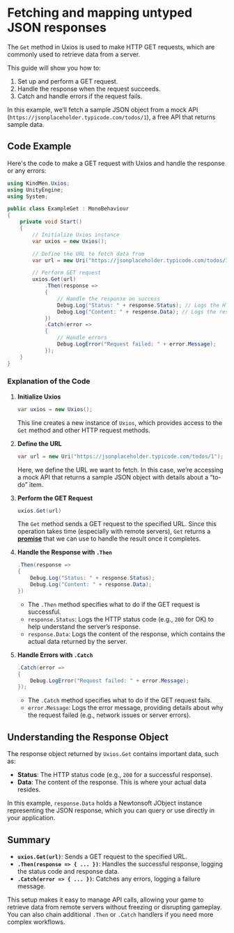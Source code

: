 ﻿# Fetching and mapping untyped JSON responses

The `Get` method in Uxios is used to make HTTP GET requests, which are commonly used to retrieve data from a server.

This guide will show you how to:

1. Set up and perform a GET request.
2. Handle the response when the request succeeds.
3. Catch and handle errors if the request fails.

In this example, we’ll fetch a sample JSON object from a mock API (`https://jsonplaceholder.typicode.com/todos/1`), a
free API that returns sample data.

## Code Example

Here's the code to make a GET request with Uxios and handle the response or any errors:

```csharp
using KindMen.Uxios;
using UnityEngine;
using System;

public class ExampleGet : MonoBehaviour
{
    private void Start()
    {
        // Initialize Uxios instance
        var uxios = new Uxios();

        // Define the URL to fetch data from
        var url = new Uri("https://jsonplaceholder.typicode.com/todos/1");

        // Perform GET request
        uxios.Get(url)
            .Then(response =>
            {
                // Handle the response on success
                Debug.Log("Status: " + response.Status); // Logs the HTTP status code
                Debug.Log("Content: " + response.Data); // Logs the response content
            })
            .Catch(error =>
            {
                // Handle errors
                Debug.LogError("Request failed: " + error.Message);
            });
    }
}
```
### Explanation of the Code

1. **Initialize Uxios**

   ```csharp
   var uxios = new Uxios();
   ```

   This line creates a new instance of `Uxios`, which provides access to the `Get` method and other HTTP request 
   methods.

2. **Define the URL**

   ```csharp
   var url = new Uri("https://jsonplaceholder.typicode.com/todos/1");
   ```

   Here, we define the URL we want to fetch. In this case, we’re accessing a mock API that returns a sample JSON object 
   with details about a “to-do” item.

3. **Perform the GET Request**

   ```csharp
   uxios.Get(url)
   ```

   The `Get` method sends a GET request to the specified URL. Since this operation takes time (especially with remote 
   servers), `Get` returns a **[promise](../explanation/promises.md)** that we can use to handle the result once it 
   completes.

4. **Handle the Response with `.Then`**

    ```csharp
    .Then(response =>
    {
        Debug.Log("Status: " + response.Status);
        Debug.Log("Content: " + response.Data);
    })
    ```

    - The `.Then` method specifies what to do if the GET request is successful.
    - `response.Status`: Logs the HTTP status code (e.g., `200` for OK) to help understand the server’s response.
    - `response.Data`: Logs the content of the response, which contains the actual data returned by the server.

5. **Handle Errors with `.Catch`**

   ```csharp
   .Catch(error =>
   {
       Debug.LogError("Request failed: " + error.Message);
   });
   ```

   - The `.Catch` method specifies what to do if the GET request fails.
   - `error.Message`: Logs the error message, providing details about why the request failed (e.g., network issues or 
     server errors).

## Understanding the Response Object

The response object returned by `Uxios.Get` contains important data, such as:

- **Status**: The HTTP status code (e.g., `200` for a successful response).
- **Data**: The content of the response. This is where your actual data resides.

In this example, `response.Data` holds a Newtonsoft JObject instance representing the JSON response, which you can 
query or use directly in your application.

## Summary

- **`uxios.Get(url)`**: Sends a GET request to the specified URL.
- **`.Then(response => { ... })`**: Handles the successful response, logging the status code and response data.
- **`.Catch(error => { ... })`**: Catches any errors, logging a failure message.

This setup makes it easy to manage API calls, allowing your game to retrieve data from remote servers without freezing 
or disrupting gameplay. You can also chain additional `.Then` or `.Catch` handlers if you need more complex workflows.